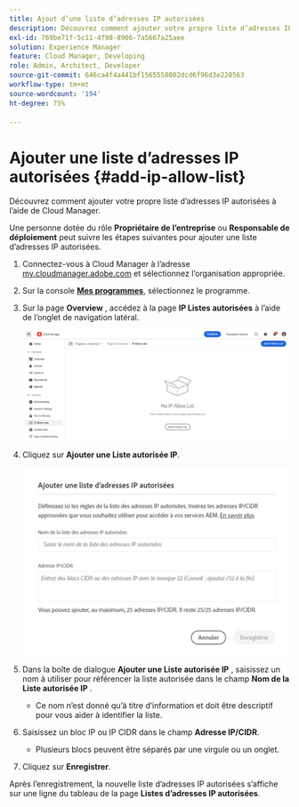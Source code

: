 ```yaml
---
title: Ajout d’une liste d’adresses IP autorisées
description: Découvrez comment ajouter votre propre liste d’adresses IP autorisées à l’aide de Cloud Manager.
exl-id: 769be71f-5c11-4f98-8906-7a5667a25aee
solution: Experience Manager
feature: Cloud Manager, Developing
role: Admin, Architect, Developer
source-git-commit: 646ca4f4a441bf1565558002dcd6f96d3e228563
workflow-type: tm+mt
source-wordcount: '194'
ht-degree: 75%

---
```



# Ajouter une liste d’adresses IP autorisées {#add-ip-allow-list}

Découvrez comment ajouter votre propre liste d’adresses IP autorisées à l’aide de Cloud Manager.

Une personne dotée du rôle **Propriétaire de l’entreprise** ou **Responsable de déploiement** peut suivre les étapes suivantes pour ajouter une liste d’adresses IP autorisées.

1. Connectez-vous à Cloud Manager à l’adresse [my.cloudmanager.adobe.com](https://my.cloudmanager.adobe.com/) et sélectionnez l’organisation appropriée.

1. Sur la console **[Mes programmes](/help/implementing/cloud-manager/navigation.md#my-programs)**, sélectionnez le programme.

1. Sur la page **Overview** , accédez à la page **IP Listes autorisées** à l’aide de l’onglet de navigation latéral.

   ![Option de liste d’adresses IP autorisées dans le panneau latéral](/help/implementing/cloud-manager/assets/ip-allow-list/ip-allow-list-create.png)

1. Cliquez sur **Ajouter une Liste autorisée IP**.

   ![Boîte de dialogue Ajouter une liste d’adresses IP autorisées](/help/implementing/cloud-manager/assets/ip-allow-list/ip-allow-list-create02.png)

1. Dans la boîte de dialogue **Ajouter une Liste autorisée IP** , saisissez un nom à utiliser pour référencer la liste autorisée dans le champ **Nom de la Liste autorisée IP** .

   * Ce nom n’est donné qu’à titre d’information et doit être descriptif pour vous aider à identifier la liste.

1. Saisissez un bloc IP ou IP CIDR dans le champ **Adresse IP/CIDR**.

   * Plusieurs blocs peuvent être séparés par une virgule ou un onglet.

1. Cliquez sur **Enregistrer**.

Après l’enregistrement, la nouvelle liste d’adresses IP autorisées s’affiche sur une ligne du tableau de la page **Listes d’adresses IP autorisées**.
